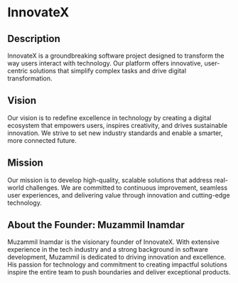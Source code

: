 # InnovateX

## Description
InnovateX is a groundbreaking software project designed to transform the way users interact with technology. Our platform offers innovative, user-centric solutions that simplify complex tasks and drive digital transformation.

## Vision
Our vision is to redefine excellence in technology by creating a digital ecosystem that empowers users, inspires creativity, and drives sustainable innovation. We strive to set new industry standards and enable a smarter, more connected future.

## Mission
Our mission is to develop high-quality, scalable solutions that address real-world challenges. We are committed to continuous improvement, seamless user experiences, and delivering value through innovation and cutting-edge technology.

## About the Founder: Muzammil Inamdar
Muzammil Inamdar is the visionary founder of InnovateX. With extensive experience in the tech industry and a strong background in software development, Muzammil is dedicated to driving innovation and excellence. His passion for technology and commitment to creating impactful solutions inspire the entire team to push boundaries and deliver exceptional products.
